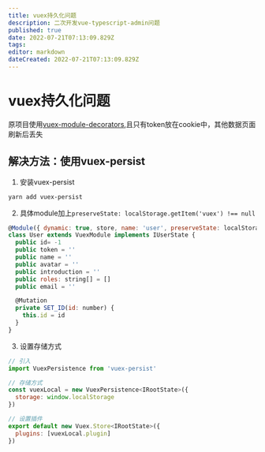 ```yaml
---
title: vuex持久化问题
description: 二次开发vue-typescript-admin问题
published: true
date: 2022-07-21T07:13:09.829Z
tags: 
editor: markdown
dateCreated: 2022-07-21T07:13:09.829Z
---
```


# vuex持久化问题
原项目使用[vuex-module-decorators](),且只有token放在cookie中，其他数据页面刷新后丢失

## 解决方法：使用vuex-persist
1. 安装vuex-persist
```bash
yarn add vuex-persist
```
2. 具体module加上`preserveState: localStorage.getItem('vuex') !== null`
```javascript
@Module({ dynamic: true, store, name: 'user', preserveState: localStorage.getItem('vuex') !== null })
class User extends VuexModule implements IUserState {
  public id= -1
  public token = ''
  public name = ''
  public avatar = ''
  public introduction = ''
  public roles: string[] = []
  public email = ''

  @Mutation
  private SET_ID(id: number) {
    this.id = id
  }
}
```
3. 设置存储方式
```javascript
// 引入
import VuexPersistence from 'vuex-persist'

// 存储方式
const vuexLocal = new VuexPersistence<IRootState>({
  storage: window.localStorage
})

// 设置插件
export default new Vuex.Store<IRootState>({
  plugins: [vuexLocal.plugin]
})
```
